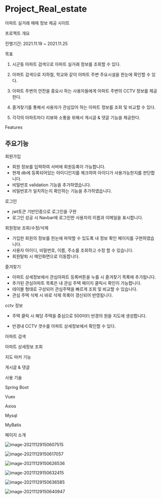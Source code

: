 # Project_Real_estate
아파트 실거래 매매 정보 제공 사이트



프로젝트 개요

진행기간: 2021.11.19 ~ 2021.11.25

목표

1. 시군동 아파트 검색으로 아파트 실거래 정보를 조회할 수 있다.

1. 아파트 검색으로 지하철, 학교와 같이 아파트 주변 주요시설을 한눈에 확인할 수 있다.

2. 아파트 주변의 안전을 중요시 하는 사용자들에게 아파트 주변의 CCTV 정보를 제공한다.

3. 즐겨찾기를 통해서 사용자가 관심있어 하는 아파트 정보를 조회 및 비교할 수 있다.

4. 각각의 아파트마다 리뷰와 소통을 위해서 게시글 & 댓글 기능을 제공한다.



Features

## 주요기능

회원가입

- 회원 정보를 입력하여 서버에 회원등록이 가능합니다.
- 현재 db에 등록되어있는 아이디인지를 체크하여 아이디가 사용가능한지를 판단합니다.
- 비밀번호 validation 기능을 추가하였습니다.
- 비밀번호가 일치하는지 확인하는 기능을 추가하였습니다.

로그인

- jwt토큰 기반인증으로 로그인을 구현
- 로그인 성공 시 Navbar에 로그인한 사용자의 이름과 이메일을 표시합니다.

회원정보 조회/수정/삭제

- 가입한 회원의 정보를 한눈에 파악할 수 있도록 내 정보 확인 페이지를 구현하였습니다.
- 사용자 아이디, 비밀번호, 이름, 주소를 조회하고 수정 할 수 있습니다.
- 회원탈퇴 시 메인화면으로 이동합니다.

즐겨찾기

- 아파트 상세정보에서 관심아파트 등록버튼을 누를 시 즐겨찾기 목록에 추가됩니다.
- 추가된 관심아파트 목록은 내 관심 주택 페이지 클릭시 확인이 가능합니다.
- 테이블 형태로 구성되어 관심주택을 빠르게 조회 및 비교할 수 있습니다.
- 관심 주택 삭제 시 바로 삭제 목록이 갱신되어 반영됩니다.

cctv 정보

- 주택 클릭 시 해당 주택을 중심으로 500미터 반경의 원을 지도에 생성합니다.

- 반경내 CCTV 갯수를 아파트 상세정보에서 확인할 수 있다.

  

아파트 검색



아파트 상세정보 조회



지도 마커 기능



게시글 & 댓글





사용 기술

Spring Boot

Vuex

Axios

Mysql

MyBatis



페이지 소개

![image-20211129150607515](C:\Users\nutmy\AppData\Roaming\Typora\typora-user-images\image-20211129150607515.png)

![image-20211129150617057](C:\Users\nutmy\AppData\Roaming\Typora\typora-user-images\image-20211129150617057.png)

![image-20211129150626536](C:\Users\nutmy\AppData\Roaming\Typora\typora-user-images\image-20211129150626536.png)

![image-20211129150632415](C:\Users\nutmy\AppData\Roaming\Typora\typora-user-images\image-20211129150632415.png)

![image-20211129150636585](C:\Users\nutmy\AppData\Roaming\Typora\typora-user-images\image-20211129150636585.png)

![image-20211129150640947](C:\Users\nutmy\AppData\Roaming\Typora\typora-user-images\image-20211129150640947.png)

